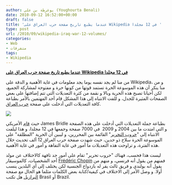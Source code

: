 ```yaml
---
author: يوغرطة بن علي (Youghourta Benali)
date: 2010-09-12 16:52:00+00:00
draft: false
title: 'عندما يطبع تاريخ صفحة حرب العراق على Wikipedia في 12 مجلدا '
type: post
url: /2010/09/wikipedia-iraq-war-12-volumes/
categories:
- Web
- متفرقات
tags:
- Wikipedia
---
```


**[عندما يطبع تاريخ صفحة حرب العراق على Wikipedia في 12 مجلدا](http://www.it-scoop.com/2010/09/wikipedia-iraq-war-12-volumes/)**


من منا لم يجد نفسه يوما يجد معلومات في غاية الأهمية و الدقة على Wikipedia، و من منا ينكر أن هذه الموسوعة الحرة تستمد قوتها من كونها حرة و مفتوحة لمشاركة الجميع، لكن أحيانا تصبح هذه الحرية وبالا و نقمة من كثرة التعديلات التي تتم إضافتها على بعض الصفحات المثيرة للجدل، و للفت الانتباه إلى هذا المشكل قام أحد المهتمين بالأمر بطباعة كافة التعديلات التي أدخلت على صفحة [حرب العراق](http://en.wikipedia.org/wiki/Iraq_War).

[![](http://farm5.static.flickr.com/4132/4963527724_185a17ef00_o.jpg )
](http://www.it-scoop.com/2010/09/wikipedia-iraq-war-12-volumes/)

حيث [قام](http://booktwo.org/notebook/wikipedia-historiography/) الأمريكي James Bridle بطباعة جملة التعديلات التي أدخلت على هذه الصفحة و التي امتدت ما بين 2004 و 2009  في 7000 صفحة وجمعها في 12 مجلدا، و هذا ليلفت الانتباه إلى "[حروب التحرير](https://secure.wikimedia.org/wikipedia/en/wiki/Wikipedia:Lamest_edit_wars)" القائمة بين المحررين، و ليبين أن الحرية "المطلقة" على الموسوعة الحرة سلاح ذو حدين، حيث شهدت صفحة حرب العراق 12 ألف تحديث خلال هذه الفترة، و تراوحت هذه التعديلات ما أمور في غاية التفاهة و أمور في غاية الأهمية.

ليست هذا فحسب، فهناك "حروب تحرير" تقام على أمور جد تافهة كالاختلاف عن مولد أحد الشخصيات، كالموسيقار [Frédéric Chopin](https://secure.wikimedia.org/wikipedia/en/wiki/Fr%C3%A9d%C3%A9ric_Chopin) فمنهم من يقول أنه فرنسي، و منهم من يقول أنه بولندي و فريق ثالث يقر له بازدواج الجنسية لكن يختلف إلى أي البلدين ينسب أولا. و وصل الأمر إلى الاختلاف في كيفية/كتابة بعض الكلمات مثلما هو الحال مع صفحة [البرازيل](https://secure.wikimedia.org/wikipedia/en/wiki/Brasil) هل تكتب Brasil أو Brazil.
